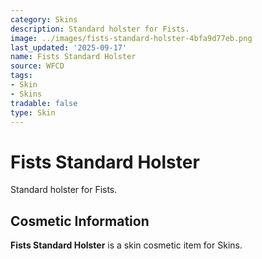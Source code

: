 ```yaml
---
category: Skins
description: Standard holster for Fists.
image: ../images/fists-standard-holster-4bfa9d77eb.png
last_updated: '2025-09-17'
name: Fists Standard Holster
source: WFCD
tags:
- Skin
- Skins
tradable: false
type: Skin
---
```


# Fists Standard Holster

Standard holster for Fists.

## Cosmetic Information

**Fists Standard Holster** is a skin cosmetic item for Skins.

